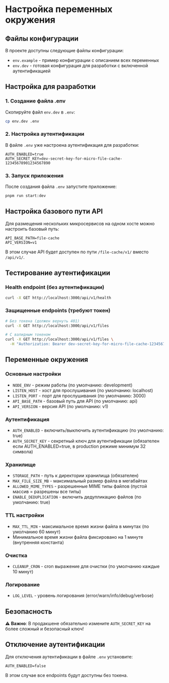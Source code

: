 # Настройка переменных окружения

## Файлы конфигурации

В проекте доступны следующие файлы конфигурации:

- `env.example` - пример конфигурации с описанием всех переменных
- `env.dev` - готовая конфигурация для разработки с включенной аутентификацией

## Настройка для разработки

### 1. Создание файла .env

Скопируйте файл `env.dev` в `.env`:

```bash
cp env.dev .env
```

### 2. Настройка аутентификации

В файле `.env` уже настроена аутентификация для разработки:

```env
AUTH_ENABLED=true
AUTH_SECRET_KEY=dev-secret-key-for-micro-file-cache-12345678901234567890
```

### 3. Запуск приложения

После создания файла `.env` запустите приложение:

```bash
pnpm run start:dev
```

## Настройка базового пути API

Для размещения нескольких микросервисов на одном хосте можно настроить базовый путь:

```env
API_BASE_PATH=file-cache
API_VERSION=v1
```

В этом случае API будет доступен по пути `/file-cache/v1/` вместо `/api/v1/`.

## Тестирование аутентификации

### Health endpoint (без аутентификации)

```bash
curl -X GET http://localhost:3000/api/v1/health
```

### Защищенные endpoints (требуют токен)

```bash
# Без токена (должен вернуть 401)
curl -X GET http://localhost:3000/api/v1/files

# С валидным токеном
curl -X GET http://localhost:3000/api/v1/files \
  -H "Authorization: Bearer dev-secret-key-for-micro-file-cache-12345678901234567890"
```

## Переменные окружения

### Основные настройки

- `NODE_ENV` - режим работы (по умолчанию: development)
- `LISTEN_HOST` - хост для прослушивания (по умолчанию: localhost)
- `LISTEN_PORT` - порт для прослушивания (по умолчанию: 3000)
- `API_BASE_PATH` - базовый путь для API (по умолчанию: api)
- `API_VERSION` - версия API (по умолчанию: v1)

### Аутентификация

- `AUTH_ENABLED` - включить/выключить аутентификацию (по умолчанию: true)
- `AUTH_SECRET_KEY` - секретный ключ для аутентификации (обязателен если AUTH_ENABLED=true, в production режиме минимум 32 символа)

### Хранилище

- `STORAGE_PATH` - путь к директории хранилища (обязателен)
- `MAX_FILE_SIZE_MB` - максимальный размер файла в мегабайтах
- `ALLOWED_MIME_TYPES` - разрешенные MIME типы файлов (пустой массив = разрешены все типы)
- `ENABLE_DEDUPLICATION` - включить дедупликацию файлов (по умолчанию: true)

### TTL настройки

- `MAX_TTL_MIN` - максимальное время жизни файла в минутах (по умолчанию 60 минут)
- Минимальное время жизни файла фиксировано на 1 минуте (внутренняя константа)

### Очистка

- `CLEANUP_CRON` - cron выражение для очистки (по умолчанию каждые 10 минут)

### Логирование

- `LOG_LEVEL` - уровень логирования (error/warn/info/debug/verbose)

## Безопасность

⚠️ **Важно**: В продакшене обязательно измените `AUTH_SECRET_KEY` на более сложный и безопасный ключ!

## Отключение аутентификации

Для отключения аутентификации в файле `.env` установите:

```env
AUTH_ENABLED=false
```

В этом случае все endpoints будут доступны без токена.
